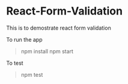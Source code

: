 # React-Form-Validation

This is to demostrate react form validation

To run the app

> npm install
> npm start

To test

> npm test